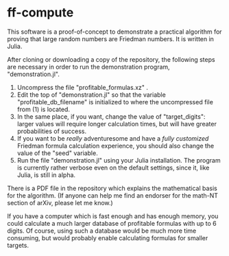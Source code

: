 # ff-compute

This software is a proof-of-concept to demonstrate a practical algorithm for proving that large random numbers are Friedman numbers. It is written in Julia.

After cloning or downloading a copy of the repository, the following steps are necessary in order to run the demonstration program, "demonstration.jl".

1. Uncompress the file "profitable_formulas.xz" .
2. Edit the top of "demonstration.jl" so that the variable "profitable_db_filename" is initialized to where the uncompressed file from (1) is located.
3. In the same place, if you want, change the value of "target_digits": larger values will require longer calculation times, but will have greater probabilities of success.
4. If you want to be _really_ adventuresome and have a _fully customized_ Friedman formula calculation experience, you should also change the value of the "seed" variable.
5. Run the file "demonstration.jl" using your Julia installation. The program is currently rather verbose even on the default settings, since it, like Julia, is still in alpha.

There is a PDF file in the repository which explains the mathematical basis for the algorithm. (If anyone can help me find an endorser for the math-NT section of arXiv, please let me know.)

If you have a computer which is fast enough and has enough memory, you could calculate a much larger database of profitable formulas with up to 6 digits. Of course, using such a database would be much more time consuming, but would probably enable calculating formulas for smaller targets.
